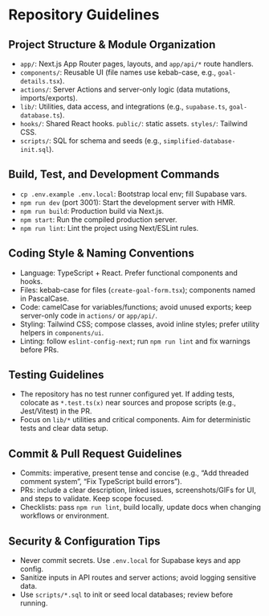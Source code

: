 # Repository Guidelines

## Project Structure & Module Organization
- `app/`: Next.js App Router pages, layouts, and `app/api/*` route handlers.
- `components/`: Reusable UI (file names use kebab-case, e.g., `goal-details.tsx`).
- `actions/`: Server Actions and server-only logic (data mutations, imports/exports).
- `lib/`: Utilities, data access, and integrations (e.g., `supabase.ts`, `goal-database.ts`).
- `hooks/`: Shared React hooks.  `public/`: static assets.  `styles/`: Tailwind CSS.
- `scripts/`: SQL for schema and seeds (e.g., `simplified-database-init.sql`).

## Build, Test, and Development Commands
- `cp .env.example .env.local`: Bootstrap local env; fill Supabase vars.
- `npm run dev` (port 3001): Start the development server with HMR.
- `npm run build`: Production build via Next.js.
- `npm start`: Run the compiled production server.
- `npm run lint`: Lint the project using Next/ESLint rules.

## Coding Style & Naming Conventions
- Language: TypeScript + React. Prefer functional components and hooks.
- Files: kebab-case for files (`create-goal-form.tsx`); components named in PascalCase.
- Code: camelCase for variables/functions; avoid unused exports; keep server-only code in `actions/` or `app/api/`.
- Styling: Tailwind CSS; compose classes, avoid inline styles; prefer utility helpers in `components/ui`.
- Linting: follow `eslint-config-next`; run `npm run lint` and fix warnings before PRs.

## Testing Guidelines
- The repository has no test runner configured yet. If adding tests, colocate as `*.test.ts(x)` near sources and propose scripts (e.g., Jest/Vitest) in the PR.
- Focus on `lib/*` utilities and critical components. Aim for deterministic tests and clear data setup.

## Commit & Pull Request Guidelines
- Commits: imperative, present tense and concise (e.g., “Add threaded comment system”, “Fix TypeScript build errors”).
- PRs: include a clear description, linked issues, screenshots/GIFs for UI, and steps to validate. Keep scope focused.
- Checklists: pass `npm run lint`, build locally, update docs when changing workflows or environment.

## Security & Configuration Tips
- Never commit secrets. Use `.env.local` for Supabase keys and app config.
- Sanitize inputs in API routes and server actions; avoid logging sensitive data.
- Use `scripts/*.sql` to init or seed local databases; review before running.
